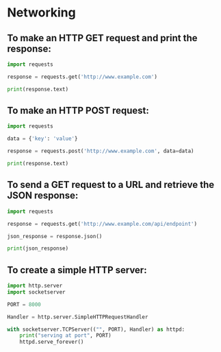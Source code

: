 # Networking

## To make an HTTP GET request and print the response:
```python
import requests

response = requests.get('http://www.example.com')

print(response.text)
```

## To make an HTTP POST request:
```python
import requests

data = {'key': 'value'}

response = requests.post('http://www.example.com', data=data)

print(response.text)
```

## To send a GET request to a URL and retrieve the JSON response:
```python
import requests

response = requests.get('http://www.example.com/api/endpoint')

json_response = response.json()

print(json_response)
```

## To create a simple HTTP server:
```python
import http.server
import socketserver

PORT = 8000

Handler = http.server.SimpleHTTPRequestHandler

with socketserver.TCPServer(("", PORT), Handler) as httpd:
    print("serving at port", PORT)
    httpd.serve_forever()
```
